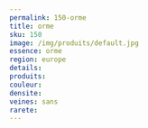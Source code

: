 ```yaml
---
permalink: 150-orme
title: orme
sku: 150
image: /img/produits/default.jpg
essence: orme
region: europe
details: 
produits:
couleur: 
densite: 
veines: sans
rarete: 
---
```

